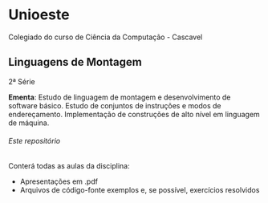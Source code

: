 # Unioeste

Colegiado do curso de Ciência da Computação - Cascavel

## Linguagens de Montagem

2ª Série

**Ementa**: Estudo de linguagem de montagem e desenvolvimento de software básico. Estudo de conjuntos de instruções e modos de
endereçamento. Implementação de construções de alto nível em linguagem de máquina.

###### Este repositório

Conterá todas as aulas da disciplina:
- Apresentações em .pdf
- Arquivos de código-fonte exemplos e, se possível, exercícios resolvidos



